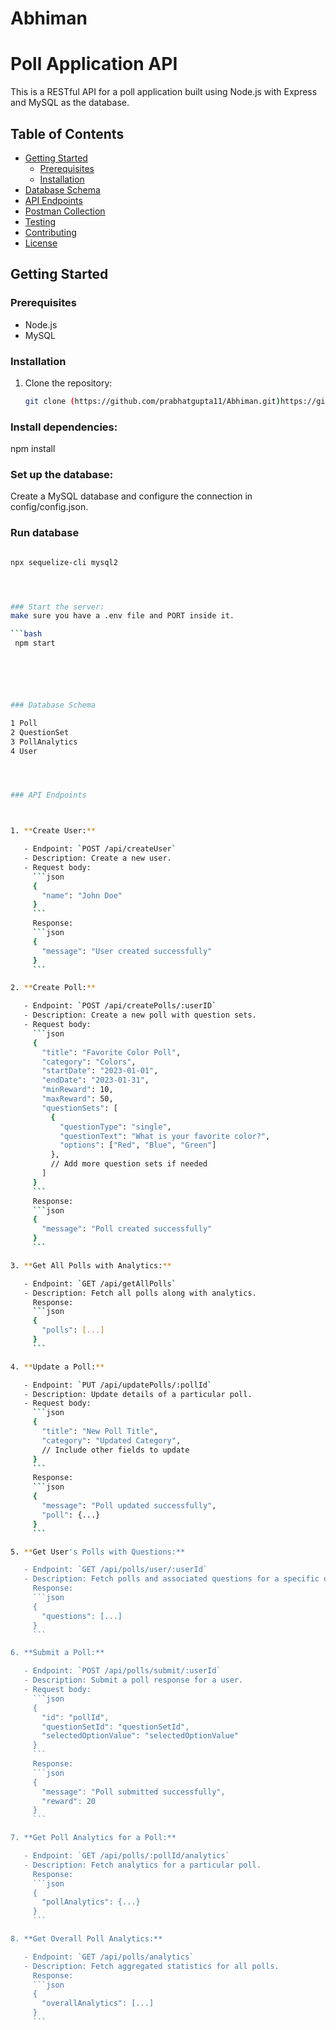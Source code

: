 # Abhiman
# Poll Application API

This is a RESTful API for a poll application built using Node.js with Express and MySQL as the database.

## Table of Contents

- [Getting Started](#getting-started)
  - [Prerequisites](#prerequisites)
  - [Installation](#installation)
- [Database Schema](#database-schema)
- [API Endpoints](#api-endpoints)
- [Postman Collection](#postman-collection)
- [Testing](#testing)
- [Contributing](#contributing)
- [License](#license)

## Getting Started

### Prerequisites

- Node.js
- MySQL

### Installation

1. Clone the repository:

   ```bash
   git clone (https://github.com/prabhatgupta11/Abhiman.git)https://github.com/prabhatgupta11/Abhiman.git

### Install dependencies:

npm install


### Set up the database:

Create a MySQL database and configure the connection in config/config.json.

### Run database 



```bash

npx sequelize-cli mysql2




### Start the server:
make sure you have a .env file and PORT inside it.

```bash
 npm start






### Database Schema

1 Poll
2 QuestionSet
3 PollAnalytics
4 User




### API Endpoints



1. **Create User:**

   - Endpoint: `POST /api/createUser`
   - Description: Create a new user.
   - Request body: 
     ```json
     {
       "name": "John Doe"
     }
     ```
     Response:
     ```json
     {
       "message": "User created successfully"
     }
     ```

2. **Create Poll:**

   - Endpoint: `POST /api/createPolls/:userID`
   - Description: Create a new poll with question sets.
   - Request body: 
     ```json
     {
       "title": "Favorite Color Poll",
       "category": "Colors",
       "startDate": "2023-01-01",
       "endDate": "2023-01-31",
       "minReward": 10,
       "maxReward": 50,
       "questionSets": [
         {
           "questionType": "single",
           "questionText": "What is your favorite color?",
           "options": ["Red", "Blue", "Green"]
         },
         // Add more question sets if needed
       ]
     }
     ```
     Response:
     ```json
     {
       "message": "Poll created successfully"
     }
     ```

3. **Get All Polls with Analytics:**

   - Endpoint: `GET /api/getAllPolls`
   - Description: Fetch all polls along with analytics.
     Response:
     ```json
     {
       "polls": [...]
     }
     ```

4. **Update a Poll:**

   - Endpoint: `PUT /api/updatePolls/:pollId`
   - Description: Update details of a particular poll.
   - Request body: 
     ```json
     {
       "title": "New Poll Title",
       "category": "Updated Category",
       // Include other fields to update
     }
     ```
     Response:
     ```json
     {
       "message": "Poll updated successfully",
       "poll": {...}
     }
     ```

5. **Get User's Polls with Questions:**

   - Endpoint: `GET /api/polls/user/:userId`
   - Description: Fetch polls and associated questions for a specific user.
     Response:
     ```json
     {
       "questions": [...]
     }
     ```

6. **Submit a Poll:**

   - Endpoint: `POST /api/polls/submit/:userId`
   - Description: Submit a poll response for a user.
   - Request body: 
     ```json
     {
       "id": "pollId",
       "questionSetId": "questionSetId",
       "selectedOptionValue": "selectedOptionValue"
     }
     ```
     Response:
     ```json
     {
       "message": "Poll submitted successfully",
       "reward": 20
     }
     ```

7. **Get Poll Analytics for a Poll:**

   - Endpoint: `GET /api/polls/:pollId/analytics`
   - Description: Fetch analytics for a particular poll.
     Response:
     ```json
     {
       "pollAnalytics": {...}
     }
     ```

8. **Get Overall Poll Analytics:**

   - Endpoint: `GET /api/polls/analytics`
   - Description: Fetch aggregated statistics for all polls.
     Response:
     ```json
     {
       "overallAnalytics": [...]
     }
     ```




